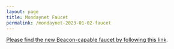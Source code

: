```yaml
---
layout: page
title: Mondaynet Faucet
permalink: /mondaynet-2023-01-02-faucet
---
```


[Please find the new Beacon-capable faucet by following this link](https://faucet.mondaynet-2023-01-02.teztnets.xyz).
